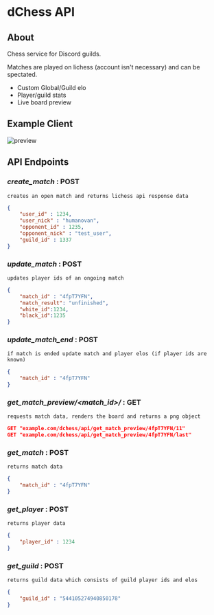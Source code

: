 # dChess API
## About
Chess service for Discord guilds.

Matches are played on lichess (account isn't necessary) and can be spectated. 
- Custom Global/Guild elo
- Player/guild stats
- Live board preview

## Example Client
![preview](https://media.discordapp.net/attachments/637381930488430594/712762969079152750/api_preview.png)
## API Endpoints

### *create_match* : **POST**
```
creates an open match and returns lichess api response data
```
```json
{
	"user_id" : 1234,
	"user_nick" : "humanovan",
	"opponent_id" : 1235,
	"opponent_nick" : "test_user",
	"guild_id" : 1337
}
```
### *update_match* : **POST**
```
updates player ids of an ongoing match
```
```json
{
	"match_id" : "4fpT7YFN",
	"match_result": "unfinished", 
	"white_id":1234,
	"black_id":1235 
}
```
### *update_match_end* : **POST**
```
if match is ended update match and player elos (if player ids are known)
```
```json
{
	"match_id" : "4fpT7YFN"
}
```
### *get_match_preview/<match_id>/<move>* : **GET**
```
requests match data, renders the board and returns a png object
```
```json
GET "example.com/dchess/api/get_match_preview/4fpT7YFN/11"
GET "example.com/dchess/api/get_match_preview/4fpT7YFN/last" 
```
### *get_match* : **POST**
```
returns match data
```
```json
{
	"match_id" : "4fpT7YFN"
}
``` 
### *get_player* : **POST**
```
returns player data
```

```json
{
	"player_id" : 1234
}
``` 

### *get_guild* : **POST**
```
returns guild data which consists of guild player ids and elos
```
```json
{
	"guild_id" : "544105274940850178"
}
``` 
